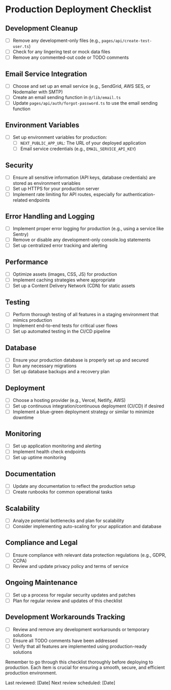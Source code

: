 # Production Deployment Checklist

## Development Cleanup
- [ ] Remove any development-only files (e.g., `pages/api/create-test-user.ts`)
- [ ] Check for any lingering test or mock data files
- [ ] Remove any commented-out code or TODO comments

## Email Service Integration
- [ ] Choose and set up an email service (e.g., SendGrid, AWS SES, or Nodemailer with SMTP)
- [ ] Create an email sending function in `@/lib/email.ts`
- [ ] Update `pages/api/auth/forgot-password.ts` to use the email sending function

## Environment Variables
- [ ] Set up environment variables for production:
  - [ ] `NEXT_PUBLIC_APP_URL`: The URL of your deployed application
  - [ ] Email service credentials (e.g., `EMAIL_SERVICE_API_KEY`)

## Security
- [ ] Ensure all sensitive information (API keys, database credentials) are stored as environment variables
- [ ] Set up HTTPS for your production server
- [ ] Implement rate limiting for API routes, especially for authentication-related endpoints

## Error Handling and Logging
- [ ] Implement proper error logging for production (e.g., using a service like Sentry)
- [ ] Remove or disable any development-only console.log statements
- [ ] Set up centralized error tracking and alerting

## Performance
- [ ] Optimize assets (images, CSS, JS) for production
- [ ] Implement caching strategies where appropriate
- [ ] Set up a Content Delivery Network (CDN) for static assets

## Testing
- [ ] Perform thorough testing of all features in a staging environment that mimics production
- [ ] Implement end-to-end tests for critical user flows
- [ ] Set up automated testing in the CI/CD pipeline

## Database
- [ ] Ensure your production database is properly set up and secured
- [ ] Run any necessary migrations
- [ ] Set up database backups and a recovery plan

## Deployment
- [ ] Choose a hosting provider (e.g., Vercel, Netlify, AWS)
- [ ] Set up continuous integration/continuous deployment (CI/CD) if desired
- [ ] Implement a blue-green deployment strategy or similar to minimize downtime

## Monitoring
- [ ] Set up application monitoring and alerting
- [ ] Implement health check endpoints
- [ ] Set up uptime monitoring

## Documentation
- [ ] Update any documentation to reflect the production setup
- [ ] Create runbooks for common operational tasks

## Scalability
- [ ] Analyze potential bottlenecks and plan for scalability
- [ ] Consider implementing auto-scaling for your application and database

## Compliance and Legal
- [ ] Ensure compliance with relevant data protection regulations (e.g., GDPR, CCPA)
- [ ] Review and update privacy policy and terms of service

## Ongoing Maintenance
- [ ] Set up a process for regular security updates and patches
- [ ] Plan for regular review and updates of this checklist

## Development Workarounds Tracking
- [ ] Review and remove any development workarounds or temporary solutions
- [ ] Ensure all TODO comments have been addressed
- [ ] Verify that all features are implemented using production-ready solutions

Remember to go through this checklist thoroughly before deploying to production. Each item is crucial for ensuring a smooth, secure, and efficient production environment.

Last reviewed: [Date]
Next review scheduled: [Date]